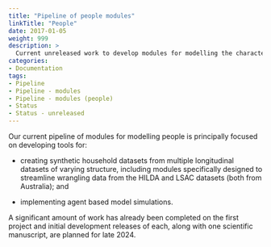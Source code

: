 ```yaml
---
title: "Pipeline of people modules"
linkTitle: "People"
date: 2017-01-05
weight: 999
description: >
  Current unreleased work to develop modules for modelling the characteristics, relationships, behaviours, risk factors and outcomes of young people and those important to them.
categories: 
- Documentation
tags: 
- Pipeline
- Pipeline - modules
- Pipeline - modules (people)
- Status
- Status - unreleased
---
```



Our current pipeline of modules for modelling people is principally focused on developing tools for:

- creating synthetic household datasets from multiple longitudinal datasets of varying structure, including modules specifically designed to streamline wrangling data from the HILDA and LSAC datasets (both from Australia); and

- implementing agent based model simulations.

A significant amount of work has already been completed on the first project and initial development releases of each, along with one scientific manuscript, are planned for late 2024.
